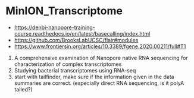 # MinION_Transcriptome
- https://denbi-nanopore-training-course.readthedocs.io/en/latest/basecalling/index.html
- https://github.com/BrooksLabUCSC/flair#modules
- https://www.frontiersin.org/articles/10.3389/fgene.2020.00211/full#T1
1) A comprehensive examination of Nanopore native
RNA sequencing for characterization of complex
transcriptomes
2) Studying bacterial transcriptomes using RNA-seq
3) start with tailfinder, make sure if the information given in the data summaries are correct. (especially direct RNA sequencing, is it polyA tailed?)
